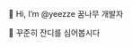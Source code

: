👋 Hi, I’m @yeezze 꿈나무 개발자

🌱 꾸준히 잔디를 심어봅시다

<!---
yeezze/yeezze is a ✨ special ✨ repository because its `README.md` (this file) appears on your GitHub profile.
You can click the Preview link to take a look at your changes.
--->
